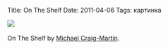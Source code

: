 Title: On The Shelf
Date: 2011-04-06
Tags: картинка

<div class="text"><img src="http://dl.dropbox.com/u/140528/site/On-the-Shelf.jpg" /><br /><br />
On The Shelf by <a href="http://www.michaelcraigmartin.co.uk/">Michael Craig-Martin</a>.</div>